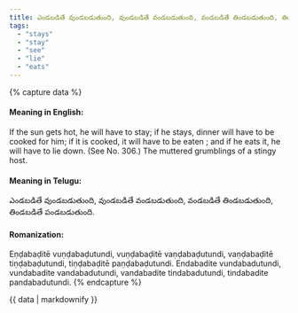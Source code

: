 ```yaml
---
title: ఎండబడితే వుండబడుతుంది, వుండబడితే వండబడుతుంది, వండబడితే తిండబడుతుంది, తిండబడితే పండబడుతుంది.
tags:
  - "stays"
  - "stay"
  - "see"
  - "lie"
  - "eats"
---
```


{% capture data %}
#### Meaning in English:
If the sun gets hot, he will have to stay; if he stays, dinner will have to be cooked for him; if it is cooked, it will have to be eaten ; and if he eats it, he will have to lie down.
(See No. 306.)
The muttered grumblings of a stingy host.

#### Meaning in Telugu:
ఎండబడితే వుండబడుతుంది, వుండబడితే వండబడుతుంది, వండబడితే తిండబడుతుంది, తిండబడితే పండబడుతుంది.

#### Romanization:
Eṇḍabaḍitē vuṇḍabaḍutundi, vuṇḍabaḍitē vaṇḍabaḍutundi, vaṇḍabaḍitē tiṇḍabaḍutundi, tiṇḍabaḍitē paṇḍabaḍutundi.
Endabadite vundabadutundi, vundabadite vandabadutundi, vandabadite tindabadutundi, tindabadite pandabadutundi.
{% endcapture %}

{{ data | markdownify }}

